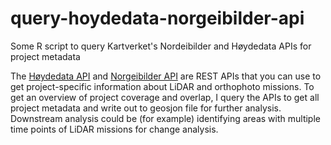 # query-hoydedata-norgeibilder-api
Some R script to query Kartverket's Nordeibilder and Høydedata APIs for project metadata

The [Høydedata API](https://hoydedata.no/LaserInnsyn2/dok/webtjenester.pdf) and [Norgeibilder API](https://norgeibilder.no/dok/webtjenester.pdf) are REST APIs that you can use to get project-specific information about LiDAR and orthophoto missions. To get an overview of project coverage and overlap, I query the APIs to get all project metadata and write out to geosjon file for further analysis. Downstream analysis could be (for example) identifying areas with multiple time points of LiDAR missions for change analysis.
